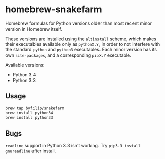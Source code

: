 # homebrew-snakefarm

Homebrew formulas for Python versions older than most recent minor version in Homebrew itself.

These versions are installed using the `altinstall` scheme, which makes their executables available only as `pythonX.Y`, in order to not interfere with the standard `python` and `python3` executables. Each minor version has its own `site-packages`, and a corresponding `pipX.Y` executable.

Available versions:

- Python 3.4
- Python 3.3

## Usage

```bash
brew tap byfilip/snakefarm
brew install python34
brew install python33
```

## Bugs

`readline` support in Python 3.3 isn't working. Try `pip3.3 install gnureadline` after install.
